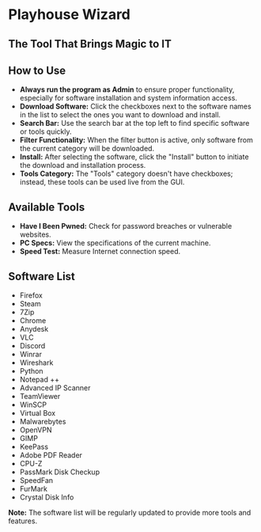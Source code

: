 # Playhouse Wizard

## The Tool That Brings Magic to IT

## How to Use

- **Always run the program as Admin** to ensure proper functionality, especially for software installation and system information access.
- **Download Software:** Click the checkboxes next to the software names in the list to select the ones you want to download and install.
- **Search Bar:** Use the search bar at the top left to find specific software or tools quickly.
- **Filter Functionality:** When the filter button is active, only software from the current category will be downloaded.
- **Install:** After selecting the software, click the "Install" button to initiate the download and installation process.
- **Tools Category:** The "Tools" category doesn't have checkboxes; instead, these tools can be used live from the GUI.

## Available Tools

- **Have I Been Pwned:** Check for password breaches or vulnerable websites.
- **PC Specs:** View the specifications of the current machine.
- **Speed Test:** Measure Internet connection speed.


## Software List

- Firefox
- Steam
- 7Zip
- Chrome
- Anydesk
- VLC
- Discord
- Winrar
- Wireshark
- Python
- Notepad ++
- Advanced IP Scanner
- TeamViewer
- WinSCP
- Virtual Box
- Malwarebytes
- OpenVPN
- GIMP
- KeePass
- Adobe PDF Reader
- CPU-Z
- PassMark Disk Checkup
- SpeedFan
- FurMark
- Crystal Disk Info

**Note:** The software list will be regularly updated to provide more tools and features.


